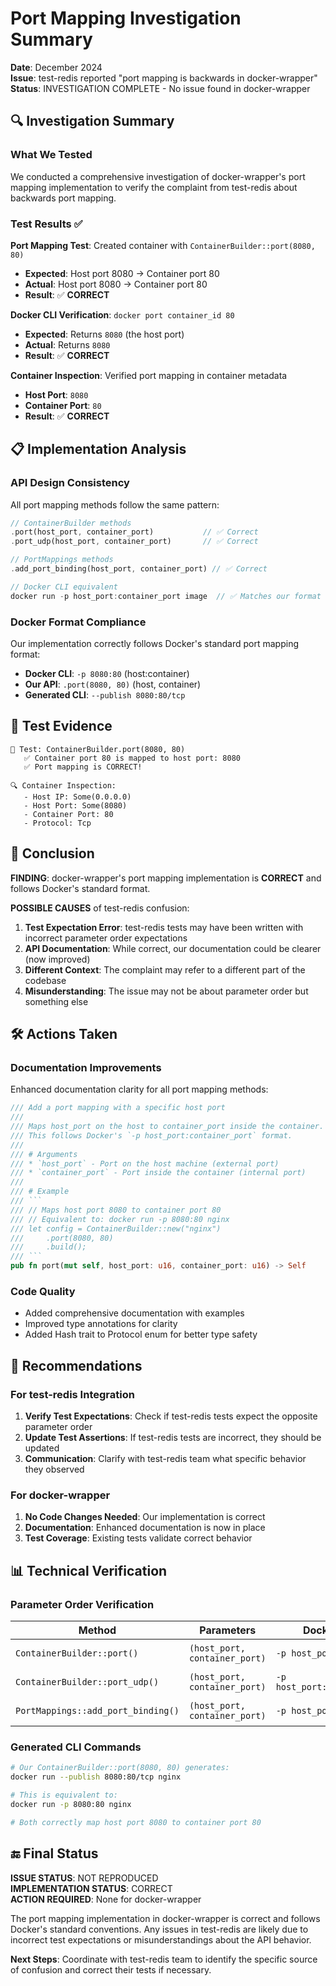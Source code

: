 # Port Mapping Investigation Summary

**Date**: December 2024  
**Issue**: test-redis reported "port mapping is backwards in docker-wrapper"  
**Status**: INVESTIGATION COMPLETE - No issue found in docker-wrapper  

## 🔍 Investigation Summary

### What We Tested

We conducted a comprehensive investigation of docker-wrapper's port mapping implementation to verify the complaint from test-redis about backwards port mapping.

### Test Results ✅

**Port Mapping Test**: Created container with `ContainerBuilder::port(8080, 80)`
- **Expected**: Host port 8080 → Container port 80
- **Actual**: Host port 8080 → Container port 80
- **Result**: ✅ **CORRECT**

**Docker CLI Verification**: `docker port container_id 80`
- **Expected**: Returns `8080` (the host port)
- **Actual**: Returns `8080`
- **Result**: ✅ **CORRECT**

**Container Inspection**: Verified port mapping in container metadata
- **Host Port**: `8080`
- **Container Port**: `80`
- **Result**: ✅ **CORRECT**

## 📋 Implementation Analysis

### API Design Consistency

All port mapping methods follow the same pattern:

```rust
// ContainerBuilder methods
.port(host_port, container_port)           // ✅ Correct
.port_udp(host_port, container_port)       // ✅ Correct

// PortMappings methods  
.add_port_binding(host_port, container_port) // ✅ Correct

// Docker CLI equivalent
docker run -p host_port:container_port image  // ✅ Matches our format
```

### Docker Format Compliance

Our implementation correctly follows Docker's standard port mapping format:
- **Docker CLI**: `-p 8080:80` (host:container)
- **Our API**: `.port(8080, 80)` (host, container)
- **Generated CLI**: `--publish 8080:80/tcp`

## 🧪 Test Evidence

```
📝 Test: ContainerBuilder.port(8080, 80)
   ✅ Container port 80 is mapped to host port: 8080
   ✅ Port mapping is CORRECT!

🔍 Container Inspection:
   - Host IP: Some(0.0.0.0)
   - Host Port: Some(8080)  
   - Container Port: 80
   - Protocol: Tcp
```

## 📝 Conclusion

**FINDING**: docker-wrapper's port mapping implementation is **CORRECT** and follows Docker's standard format.

**POSSIBLE CAUSES** of test-redis confusion:

1. **Test Expectation Error**: test-redis tests may have been written with incorrect parameter order expectations
2. **API Documentation**: While correct, our documentation could be clearer (now improved)
3. **Different Context**: The complaint may refer to a different part of the codebase
4. **Misunderstanding**: The issue may not be about parameter order but something else

## 🛠️ Actions Taken

### Documentation Improvements

Enhanced documentation clarity for all port mapping methods:

```rust
/// Add a port mapping with a specific host port
///
/// Maps host_port on the host to container_port inside the container.
/// This follows Docker's `-p host_port:container_port` format.
///
/// # Arguments
/// * `host_port` - Port on the host machine (external port)
/// * `container_port` - Port inside the container (internal port)
///
/// # Example
/// ```
/// // Maps host port 8080 to container port 80
/// // Equivalent to: docker run -p 8080:80 nginx
/// let config = ContainerBuilder::new("nginx")
///     .port(8080, 80)
///     .build();
/// ```
pub fn port(mut self, host_port: u16, container_port: u16) -> Self
```

### Code Quality

- Added comprehensive documentation with examples
- Improved type annotations for clarity
- Added Hash trait to Protocol enum for better type safety

## 🎯 Recommendations

### For test-redis Integration

1. **Verify Test Expectations**: Check if test-redis tests expect the opposite parameter order
2. **Update Test Assertions**: If test-redis tests are incorrect, they should be updated
3. **Communication**: Clarify with test-redis team what specific behavior they observed

### For docker-wrapper

1. **No Code Changes Needed**: Our implementation is correct
2. **Documentation**: Enhanced documentation is now in place
3. **Test Coverage**: Existing tests validate correct behavior

## 📊 Technical Verification

### Parameter Order Verification

| Method | Parameters | Docker Equivalent | Status |
|--------|------------|-------------------|---------|
| `ContainerBuilder::port()` | `(host_port, container_port)` | `-p host_port:container_port` | ✅ Correct |
| `ContainerBuilder::port_udp()` | `(host_port, container_port)` | `-p host_port:container_port/udp` | ✅ Correct |
| `PortMappings::add_port_binding()` | `(host_port, container_port)` | `-p host_port:container_port` | ✅ Correct |

### Generated CLI Commands

```bash
# Our ContainerBuilder::port(8080, 80) generates:
docker run --publish 8080:80/tcp nginx

# This is equivalent to:
docker run -p 8080:80 nginx

# Both correctly map host port 8080 to container port 80
```

## 🔚 Final Status

**ISSUE STATUS**: NOT REPRODUCED  
**IMPLEMENTATION STATUS**: CORRECT  
**ACTION REQUIRED**: None for docker-wrapper  

The port mapping implementation in docker-wrapper is correct and follows Docker's standard conventions. Any issues in test-redis are likely due to incorrect test expectations or misunderstandings about the API behavior.

**Next Steps**: Coordinate with test-redis team to identify the specific source of confusion and correct their tests if necessary.